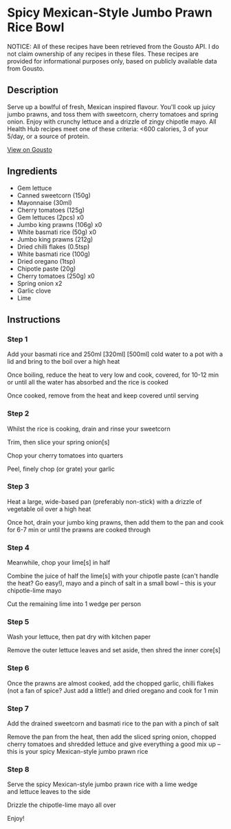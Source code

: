 # Spicy Mexican-Style Jumbo Prawn Rice Bowl

NOTICE: All of these recipes have been retrieved from the Gousto API. I do not claim ownership of any recipes in these files. These recipes are provided for informational purposes only, based on publicly available data from Gousto.

## Description

Serve up a bowlful of fresh, Mexican inspired flavour. You'll cook up juicy jumbo prawns, and toss them with sweetcorn, cherry tomatoes and spring onion. Enjoy with crunchy lettuce and a drizzle of zingy chipotle mayo. All Health Hub recipes meet one of these criteria: <600 calories, 3 of your 5/day, or a source of protein.

[View on Gousto](https://www.gousto.co.uk/recipes/cookbook/spicy-mexican-jumbo-prawn-rice-bowl)

## Ingredients

- Gem lettuce
- Canned sweetcorn (150g)
- Mayonnaise (30ml)
- Cherry tomatoes (125g)
- Gem lettuces (2pcs) x0
- Jumbo king prawns (106g) x0
- White basmati rice (50g) x0
- Jumbo king prawns (212g)
- Dried chilli flakes (0.5tsp)
- White basmati rice (100g)
- Dried oregano (1tsp)
- Chipotle paste (20g)
- Cherry tomatoes (250g) x0
- Spring onion x2
- Garlic clove
- Lime

## Instructions


### Step 1

Add your basmati rice and 250ml <span class="text-purple">[320ml]</span> <span class="text-danger">[500ml] </span>cold water to a pot with a lid and bring to the boil over a high heat

Once boiling, reduce the heat to very low and cook, covered, for 10-12 min or until all the water has absorbed and the rice is cooked

Once cooked, remove from the heat and keep covered until serving


### Step 2

Whilst the rice is cooking, drain and rinse your sweetcorn

Trim, then slice your spring onion[s]

Chop your cherry tomatoes into quarters

Peel, finely chop (or grate) your garlic


### Step 3

Heat a large, wide-based pan (preferably non-stick) with a drizzle of vegetable oil over a high heat

Once hot, drain your jumbo king prawns, then add them to the pan and cook for 6-7 min or until the prawns are cooked through


### Step 4

Meanwhile, chop your lime[s] in half

Combine the juice of half the lime[s] with your chipotle paste (can't handle the heat? Go easy!), mayo and a pinch of salt in a small bowl – this is your chipotle-lime mayo

Cut the remaining lime into 1 wedge per person


### Step 5

Wash your lettuce, then pat dry with kitchen paper

Remove the outer lettuce leaves and set aside, then shred the inner core[s]


### Step 6

Once the prawns are almost cooked, add the chopped garlic, chilli flakes (not a fan of spice? Just add a little!) and dried oregano and cook for 1 min


### Step 7

Add the drained sweetcorn and basmati rice to the pan with a pinch of salt

Remove the pan from the heat, then add the sliced spring onion, chopped cherry tomatoes and shredded lettuce and give everything a good mix up – this is your spicy Mexican-style jumbo prawn rice

### Step 8

Serve the spicy Mexican-style jumbo prawn rice with a lime wedge and lettuce leaves to the side

Drizzle the chipotle-lime mayo all over

Enjoy!

